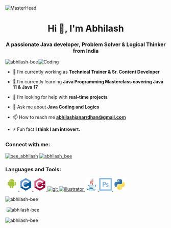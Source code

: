 ![MasterHead](https://indoanalytica.com/static/images/banner-2.gif)

<h1 align="center">Hi 👋, I'm Abhilash</h1>
<h3 align="center">A passionate Java developer, Problem Solver & Logical Thinker from India</h3>
<img align="right" alt="Coding" width="400" src="https://i.pinimg.com/originals/18/a4/94/18a4949fc9c8067172d3b96e302e7097.gif">

<p align="left"> <img src="https://komarev.com/ghpvc/?username=abhilash-bee&label=Profile%20views&color=0e75b6&style=flat" alt="abhilash-bee" /> </p>

- 🔭 I’m currently working as **Technical Trainer & Sr. Content Developer**

- 🌱 I’m currently learning **Java Programming Masterclass covering Java 11 & Java 17**

- 🤝 I’m looking for help with **real-time projects**

- 💬 Ask me about **Java Coding and Logics**

- 📫 How to reach me **abhilashjanarrdhan@gmail.com**

- ⚡ Fun fact **I think I am introvert.**


<h3 align="left">Connect with me:</h3>
<p align="left">
<a href="https://www.hackerrank.com/bee_abhilash" target="blank"><img align="center" src="https://raw.githubusercontent.com/rahuldkjain/github-profile-readme-generator/master/src/images/icons/Social/hackerrank.svg" alt="bee_abhilash" height="30" width="40" /></a>
<a href="https://www.leetcode.com/abhilash_bee" target="blank"><img align="center" src="https://raw.githubusercontent.com/rahuldkjain/github-profile-readme-generator/master/src/images/icons/Social/leet-code.svg" alt="abhilash_bee" height="30" width="40" /></a>
</p>

<h3 align="left">Languages and Tools:</h3>
<p align="left"> <a href="https://developer.android.com" target="_blank" rel="noreferrer"> <img src="https://raw.githubusercontent.com/devicons/devicon/master/icons/android/android-original-wordmark.svg" alt="android" width="40" height="40"/> </a> <a href="https://www.cprogramming.com/" target="_blank" rel="noreferrer"> <img src="https://raw.githubusercontent.com/devicons/devicon/master/icons/c/c-original.svg" alt="c" width="40" height="40"/> </a> <a href="https://www.w3schools.com/cpp/" target="_blank" rel="noreferrer"> <img src="https://raw.githubusercontent.com/devicons/devicon/master/icons/cplusplus/cplusplus-original.svg" alt="cplusplus" width="40" height="40"/> </a> <a href="https://git-scm.com/" target="_blank" rel="noreferrer"> <img src="https://www.vectorlogo.zone/logos/git-scm/git-scm-icon.svg" alt="git" width="40" height="40"/> </a> <a href="https://www.adobe.com/in/products/illustrator.html" target="_blank" rel="noreferrer"> <img src="https://www.vectorlogo.zone/logos/adobe_illustrator/adobe_illustrator-icon.svg" alt="illustrator" width="40" height="40"/> </a> <a href="https://www.java.com" target="_blank" rel="noreferrer"> <img src="https://raw.githubusercontent.com/devicons/devicon/master/icons/java/java-original.svg" alt="java" width="40" height="40"/> </a> <a href="https://www.photoshop.com/en" target="_blank" rel="noreferrer"> <img src="https://raw.githubusercontent.com/devicons/devicon/master/icons/photoshop/photoshop-line.svg" alt="photoshop" width="40" height="40"/> </a> <a href="https://www.python.org" target="_blank" rel="noreferrer"> <img src="https://raw.githubusercontent.com/devicons/devicon/master/icons/python/python-original.svg" alt="python" width="40" height="40"/> </a> </p>

<p><img align="center" src="https://github-readme-stats.vercel.app/api/top-langs?username=abhilash-bee&show_icons=true&locale=en&layout=compact" alt="abhilash-bee" /></p>

<p>&nbsp;<img align="center" src="https://github-readme-stats.vercel.app/api?username=abhilash-bee&show_icons=true&locale=en" alt="abhilash-bee" /></p>

<p><img align="center" src="https://github-readme-streak-stats.herokuapp.com/?user=abhilash-bee&" alt="abhilash-bee" /></p>
